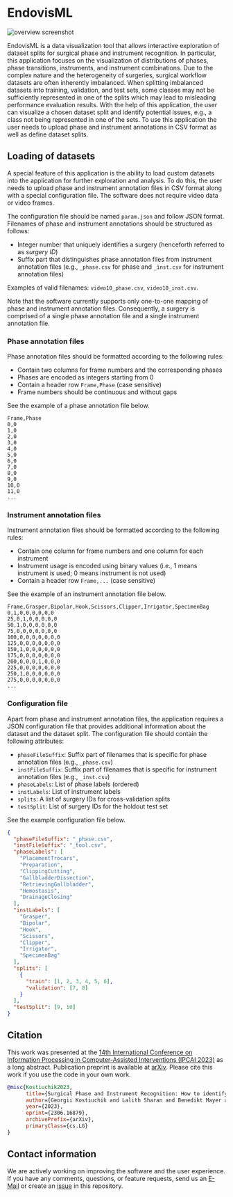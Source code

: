 # EndovisML

![overview screenshot](assets/overview.gif)

EndovisML is a data visualization tool that allows interactive exploration of dataset splits for surgical phase and instrument recognition. In particular, this application focuses on the visualization of distributions of phases, phase transitions, instruments, and instrument combinations. Due to the complex nature and the heterogeneity of surgeries, surgical workflow datasets are often inherently imbalanced. When splitting imbalanced datasets into training, validation, and test sets, some classes may not be sufficiently represented in one of the splits which may lead to misleading performance evaluation results. With the help of this application, the user can visualize a chosen dataset split and identify potential issues, e.g., a class not being represented in one of the sets. To use this application the user needs to upload phase and instrument annotations in CSV format as well as define dataset splits.

## Loading of datasets
A special feature of this application is the ability to load custom datasets into the application for further exploration and analysis. To do this, the user needs to upload phase and instrument annotation files in CSV format along with a special configuration file. The software does not require video data or video frames.

The configuration file should be named `param.json` and follow JSON format. Filenames of phase and instrument annotations should be structured as follows:

- Integer number that uniquely identifies a surgery (henceforth referred to as *surgery ID*)
- Suffix part that distinguishes phase annotation files from instrument annotation files (e.g., `_phase.csv` for phase and `_ìnst.csv` for instrument annotation files)

Examples of valid filenames: `video10_phase.csv`, `video10_inst.csv`.

Note that the software currently supports only one-to-one mapping of phase and instrument annotation files. Consequently, a surgery is comprised of a single phase annotation file and a single instrument annotation file.

### Phase annotation files
Phase annotation files should be formatted according to the following rules: 

- Contain two columns for frame numbers and the corresponding phases
- Phases are encoded as integers starting from 0
- Contain a header row `Frame,Phase` (case sensitive)
- Frame numbers should be continuous and without gaps

See the example of a phase annotation file below.

```CSV
Frame,Phase
0,0
1,0
2,0
3,0
4,0
5,0
6,0
7,0
8,0
9,0
10,0
11,0
...
```

### Instrument annotation files
Instrument annotation files should be formatted according to the following rules:

- Contain one column for frame numbers and one column for each instrument
- Instrument usage is encoded using binary values (i.e., 1 means instrument is used; 0 means instrument is not used)
- Contain a header row `Frame,...` (case sensitive)

See the example of an instrument annotation file below.

```CSV
Frame,Grasper,Bipolar,Hook,Scissors,Clipper,Irrigator,SpecimenBag
0,1,0,0,0,0,0,0
25,0,1,0,0,0,0,0
50,1,0,0,0,0,0,0
75,0,0,0,0,0,0,0
100,0,0,0,0,0,0,0
125,0,0,0,0,0,0,0
150,1,0,0,0,0,0,0
175,0,0,0,0,0,0,0
200,0,0,0,1,0,0,0
225,0,0,0,0,0,0,0
250,1,0,0,0,0,0,0
275,0,0,0,0,0,0,0
...
```

### Configuration file
Apart from phase and instrument annotation files, the application requires a JSON configuration file that provides additional information about the dataset and the dataset split. The configuration file should contain the following attributes:

- `phaseFileSuffix`: Suffix part of filenames that is specific for phase annotation files (e.g., `_phase.csv`)
- `instFileSuffix`: Suffix part of filenames that is specific for instrument annotation files (e.g., `_inst.csv`)
- `phaseLabels`: List of phase labels (ordered)
- `instLabels`: List of instrument labels
- `splits`: A list of surgery IDs for cross-validation splits
- `testSplit`: List of surgery IDs for the holdout test set

See the example configuration file below.

```JSON
{
  "phaseFileSuffix": "_phase.csv",
  "instFileSuffix": "_tool.csv",
  "phaseLabels": [
    "PlacementTrocars",
    "Preparation",
    "ClippingCutting",
    "GallbladderDissection",
    "RetrievingGallbladder",
    "Hemostasis",
    "DrainageClosing"
  ],
  "instLabels": [
    "Grasper",
    "Bipolar",
    "Hook",
    "Scissors",
    "Clipper",
    "Irrigator",
    "SpecimenBag"
  ],
  "splits": [
    {
      "train": [1, 2, 3, 4, 5, 6],
      "validation": [7, 8]
    }
  ],
  "testSplit": [9, 10]
}
```

## Citation
This work was presented at the [14th International Conference on Information Processing in Computer-Assisted Interventions (IPCAI 2023)](https://www.ipcai.org/home) as a long abstract. Publication preprint is available at [arXiv](https://doi.org/10.48550/arXiv.2306.16879). Please cite this work if you use the code in your own work.

```BibTeX
@misc{Kostiuchik2023,
      title={Surgical Phase and Instrument Recognition: How to identify appropriate Dataset Splits}, 
      author={Georgii Kostiuchik and Lalith Sharan and Benedikt Mayer and Ivo Wolf and Bernhard Preim and Sandy Engelhardt},
      year={2023},
      eprint={2306.16879},
      archivePrefix={arXiv},
      primaryClass={cs.LG}
}
```

## Contact information
We are actively working on improving the software and the user experience. If you have any comments, questions, or feature requests, send us an [E-Mail](mailto:georgii.kostiuchik@med.uni-heidelberg.de) or create an [issue](https://github.com/Cardio-AI/endovis-ml/issues/new) in this repository.
